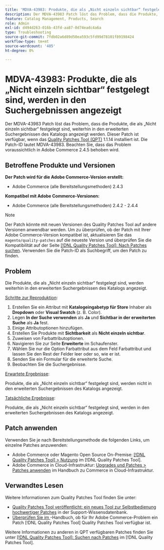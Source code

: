 ```yaml
---
title: 'MDVA-43983: Produkte, die als „Nicht einzeln sichtbar“ festgelegt sind, werden in den Suchergebnissen angezeigt'
description: Der MDVA-43983 Patch löst das Problem, dass die Produkte, die als „Nicht einzeln sichtbar“ festgelegt sind, weiterhin in den erweiterten Suchergebnissen des Katalogs angezeigt werden. Dieser Patch ist verfügbar, wenn das [Quality Patches Tool (QPT)](https://experienceleague.adobe.com/en/docs/commerce-operations/tools/quality-patches-tool/quality-patches-tool-to-self-serve-quality-patches) 1.1.14 installiert ist. Die Patch-ID lautet MDVA-43983. Beachten Sie, dass das Problem voraussichtlich in Adobe Commerce 2.4.5 behoben wird.
feature: Catalog Management, Products, Search
role: Admin
exl-id: d494d263-016b-43fd-aa87-0d74eadc4a6a
type: Troubleshooting
source-git-commit: 7fdb02a6d89d50ea593c5fd99d78101f89198424
workflow-type: tm+mt
source-wordcount: '485'
ht-degree: 0%

---
```


# MDVA-43983: Produkte, die als „Nicht einzeln sichtbar“ festgelegt sind, werden in den Suchergebnissen angezeigt

Der MDVA-43983 Patch löst das Problem, dass die Produkte, die als „Nicht einzeln sichtbar“ festgelegt sind, weiterhin in den erweiterten Suchergebnissen des Katalogs angezeigt werden. Dieser Patch ist verfügbar, wenn das [Quality Patches Tool (QPT)](https://experienceleague.adobe.com/en/docs/commerce-operations/tools/quality-patches-tool/quality-patches-tool-to-self-serve-quality-patches) 1.1.14 installiert ist. Die Patch-ID lautet MDVA-43983. Beachten Sie, dass das Problem voraussichtlich in Adobe Commerce 2.4.5 behoben wird.

## Betroffene Produkte und Versionen

**Der Patch wird für die Adobe Commerce-Version erstellt:**

* Adobe Commerce (alle Bereitstellungsmethoden) 2.4.3

**Kompatibel mit Adobe Commerce-Versionen:**

* Adobe Commerce (alle Bereitstellungsmethoden) 2.4.2 - 2.4.4

>[!NOTE]
>
>Der Patch könnte mit neuen Versionen des Quality Patches Tool auf andere Versionen anwendbar werden. Um zu überprüfen, ob der Patch mit Ihrer Adobe Commerce-Version kompatibel ist, aktualisieren Sie das `magento/quality-patches` auf die neueste Version und überprüfen Sie die Kompatibilität auf der Seite [[!DNL Quality Patches Tool]: Nach Patches suchen](https://experienceleague.adobe.com/en/docs/commerce-operations/tools/quality-patches-tool/quality-patches-tool-to-self-serve-quality-patches). Verwenden Sie die Patch-ID als Suchbegriff, um den Patch zu finden.

## Problem

Die Produkte, die als „Nicht einzeln sichtbar“ festgelegt sind, werden weiterhin in den erweiterten Suchergebnissen des Katalogs angezeigt.

<u>Schritte zur Reproduktion</u>:

1. Erstellen Sie ein Attribut mit **Katalogeingabetyp für Store** Inhaber als **Dropdown** oder **Visual Swatch** (z. B. Color).
1. Legen **In der Suche verwenden** als **Ja** und **Sichtbar in der erweiterten Suche** als **Ja** fest.
1. Einige Attributoptionen hinzufügen.
1. Erstellen Sie Produkte mit **Sichtbarkeit** als **Nicht einzeln sichtbar**.
1. Zuweisen von Farbattributoptionen.
1. Navigieren Sie zur Seite **Erweiterte** im Schaufenster.
1. Wählen Sie nur die Option Farbattribut aus dem Feld Farbattribut und lassen Sie den Rest der Felder leer oder so, wie er ist.
1. Senden Sie ein Formular für die erweiterte Suche.
1. Beobachten Sie die Suchergebnisse.

<u>Erwartete Ergebnisse</u>:

Produkte, die als „Nicht einzeln sichtbar“ festgelegt sind, werden nicht in den erweiterten Suchergebnissen des Katalogs angezeigt.

<u>Tatsächliche Ergebnisse</u>:

Produkte, die als „Nicht einzeln sichtbar“ festgelegt sind, werden in den erweiterten Suchergebnissen des Katalogs angezeigt.

## Patch anwenden

Verwenden Sie je nach Bereitstellungsmethode die folgenden Links, um einzelne Patches anzuwenden:

* Adobe Commerce oder Magento Open Source On-Premise: [[!DNL Quality Patches Tool] > Nutzung](/help/tools/quality-patches-tool/usage.md) im [!DNL Quality Patches Tool].
* Adobe Commerce in Cloud-Infrastruktur: [Upgrades und Patches > Patches anwenden](https://experienceleague.adobe.com/docs/commerce-cloud-service/user-guide/develop/upgrade/apply-patches.html) im Handbuch zu Commerce in Cloud-Infrastruktur.

## Verwandtes Lesen

Weitere Informationen zum Quality Patches Tool finden Sie unter:

* [Quality Patches Tool veröffentlicht: ein neues Tool zur Selbstbedienung hochwertiger Patches](https://experienceleague.adobe.com/en/docs/commerce-operations/tools/quality-patches-tool/quality-patches-tool-to-self-serve-quality-patches) in der Support-Wissensdatenbank.
* [Überprüfen Sie im ](/help/tools/quality-patches-tool/patches-available-in-qpt/check-patch-for-magento-issue-with-magento-quality-patches.md)-Handbuch, ob für Ihr Adobe Commerce-Problem ein Patch [!DNL Quality Patches Tool] Quality Patches Tool verfügbar ist.

Weitere Informationen zu anderen in QPT verfügbaren Patches finden Sie unter [[!DNL Quality Patches Tool]: Suchen nach Patches](https://experienceleague.adobe.com/tools/commerce-quality-patches/index.html) im [!DNL Quality Patches Tool].
